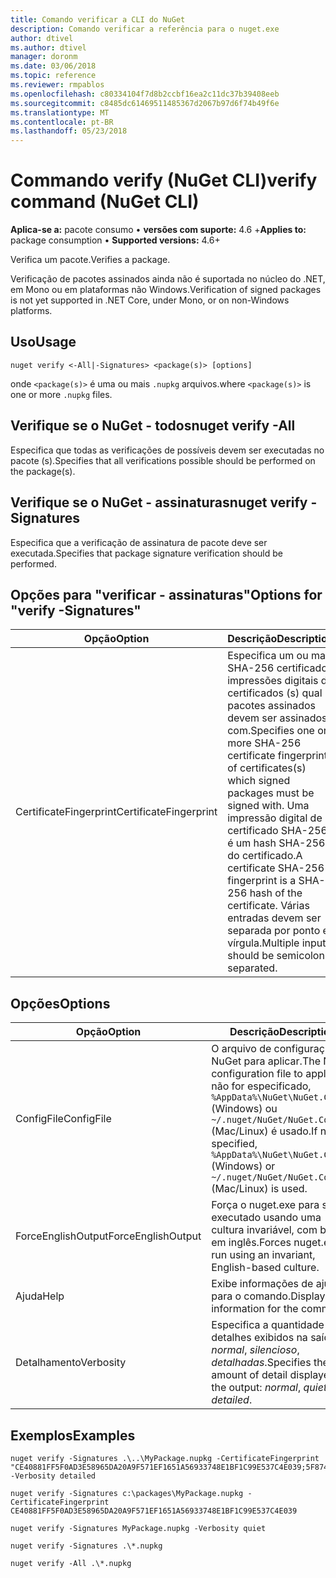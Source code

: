 ```yaml
---
title: Comando verificar a CLI do NuGet
description: Comando verificar a referência para o nuget.exe
author: dtivel
ms.author: dtivel
manager: doronm
ms.date: 03/06/2018
ms.topic: reference
ms.reviewer: rmpablos
ms.openlocfilehash: c80334104f7d8b2ccbf16ea2c11dc37b39408eeb
ms.sourcegitcommit: c8485dc61469511485367d2067b97d6f74b49f6e
ms.translationtype: MT
ms.contentlocale: pt-BR
ms.lasthandoff: 05/23/2018
---
```

# <a name="verify-command-nuget-cli"></a><span data-ttu-id="b3aef-103">Commando verify (NuGet CLI)</span><span class="sxs-lookup"><span data-stu-id="b3aef-103">verify command (NuGet CLI)</span></span>

<span data-ttu-id="b3aef-104">**Aplica-se a:** pacote consumo &bullet; **versões com suporte:** 4.6 +</span><span class="sxs-lookup"><span data-stu-id="b3aef-104">**Applies to:** package consumption &bullet; **Supported versions:** 4.6+</span></span>

<span data-ttu-id="b3aef-105">Verifica um pacote.</span><span class="sxs-lookup"><span data-stu-id="b3aef-105">Verifies a package.</span></span>

<span data-ttu-id="b3aef-106">Verificação de pacotes assinados ainda não é suportada no núcleo do .NET, em Mono ou em plataformas não Windows.</span><span class="sxs-lookup"><span data-stu-id="b3aef-106">Verification of signed packages is not yet supported in .NET Core, under Mono, or on non-Windows platforms.</span></span>

## <a name="usage"></a><span data-ttu-id="b3aef-107">Uso</span><span class="sxs-lookup"><span data-stu-id="b3aef-107">Usage</span></span>

```cli
nuget verify <-All|-Signatures> <package(s)> [options]
```

<span data-ttu-id="b3aef-108">onde `<package(s)>` é uma ou mais `.nupkg` arquivos.</span><span class="sxs-lookup"><span data-stu-id="b3aef-108">where `<package(s)>` is one or more `.nupkg` files.</span></span>

## <a name="nuget-verify--all"></a><span data-ttu-id="b3aef-109">Verifique se o NuGet - todos</span><span class="sxs-lookup"><span data-stu-id="b3aef-109">nuget verify -All</span></span>

<span data-ttu-id="b3aef-110">Especifica que todas as verificações de possíveis devem ser executadas no pacote (s).</span><span class="sxs-lookup"><span data-stu-id="b3aef-110">Specifies that all verifications possible should be performed on the package(s).</span></span>

## <a name="nuget-verify--signatures"></a><span data-ttu-id="b3aef-111">Verifique se o NuGet - assinaturas</span><span class="sxs-lookup"><span data-stu-id="b3aef-111">nuget verify -Signatures</span></span>

<span data-ttu-id="b3aef-112">Especifica que a verificação de assinatura de pacote deve ser executada.</span><span class="sxs-lookup"><span data-stu-id="b3aef-112">Specifies that package signature verification should be performed.</span></span>

## <a name="options-for-verify--signatures"></a><span data-ttu-id="b3aef-113">Opções para "verificar - assinaturas"</span><span class="sxs-lookup"><span data-stu-id="b3aef-113">Options for "verify -Signatures"</span></span>

| <span data-ttu-id="b3aef-114">Opção</span><span class="sxs-lookup"><span data-stu-id="b3aef-114">Option</span></span> | <span data-ttu-id="b3aef-115">Descrição</span><span class="sxs-lookup"><span data-stu-id="b3aef-115">Description</span></span> |
| --- | --- |
| <span data-ttu-id="b3aef-116">CertificateFingerprint</span><span class="sxs-lookup"><span data-stu-id="b3aef-116">CertificateFingerprint</span></span> | <span data-ttu-id="b3aef-117">Especifica um ou mais SHA-256 certificado impressões digitais de certificados (s) qual pacotes assinados devem ser assinados com.</span><span class="sxs-lookup"><span data-stu-id="b3aef-117">Specifies one or more SHA-256 certificate fingerprints of certificates(s) which signed packages must be signed with.</span></span> <span data-ttu-id="b3aef-118">Uma impressão digital de certificado SHA-256 é um hash SHA-256 do certificado.</span><span class="sxs-lookup"><span data-stu-id="b3aef-118">A certificate SHA-256 fingerprint is a SHA-256 hash of the certificate.</span></span> <span data-ttu-id="b3aef-119">Várias entradas devem ser separada por ponto e vírgula.</span><span class="sxs-lookup"><span data-stu-id="b3aef-119">Multiple inputs should be semicolon separated.</span></span> |

## <a name="options"></a><span data-ttu-id="b3aef-120">Opções</span><span class="sxs-lookup"><span data-stu-id="b3aef-120">Options</span></span>

| <span data-ttu-id="b3aef-121">Opção</span><span class="sxs-lookup"><span data-stu-id="b3aef-121">Option</span></span> | <span data-ttu-id="b3aef-122">Descrição</span><span class="sxs-lookup"><span data-stu-id="b3aef-122">Description</span></span> |
| --- | --- |
| <span data-ttu-id="b3aef-123">ConfigFile</span><span class="sxs-lookup"><span data-stu-id="b3aef-123">ConfigFile</span></span> | <span data-ttu-id="b3aef-124">O arquivo de configuração do NuGet para aplicar.</span><span class="sxs-lookup"><span data-stu-id="b3aef-124">The NuGet configuration file to apply.</span></span> <span data-ttu-id="b3aef-125">Se não for especificado, `%AppData%\NuGet\NuGet.Config` (Windows) ou `~/.nuget/NuGet/NuGet.Config` (Mac/Linux) é usado.</span><span class="sxs-lookup"><span data-stu-id="b3aef-125">If not specified, `%AppData%\NuGet\NuGet.Config` (Windows) or `~/.nuget/NuGet/NuGet.Config` (Mac/Linux) is used.</span></span>|
| <span data-ttu-id="b3aef-126">ForceEnglishOutput</span><span class="sxs-lookup"><span data-stu-id="b3aef-126">ForceEnglishOutput</span></span> | <span data-ttu-id="b3aef-127">Força o nuget.exe para ser executado usando uma cultura invariável, com base em inglês.</span><span class="sxs-lookup"><span data-stu-id="b3aef-127">Forces nuget.exe to run using an invariant, English-based culture.</span></span> |
| <span data-ttu-id="b3aef-128">Ajuda</span><span class="sxs-lookup"><span data-stu-id="b3aef-128">Help</span></span> | <span data-ttu-id="b3aef-129">Exibe informações de ajuda para o comando.</span><span class="sxs-lookup"><span data-stu-id="b3aef-129">Displays help information for the command.</span></span> |
| <span data-ttu-id="b3aef-130">Detalhamento</span><span class="sxs-lookup"><span data-stu-id="b3aef-130">Verbosity</span></span> | <span data-ttu-id="b3aef-131">Especifica a quantidade de detalhes exibidos na saída: *normal*, *silencioso*, *detalhadas*.</span><span class="sxs-lookup"><span data-stu-id="b3aef-131">Specifies the amount of detail displayed in the output: *normal*, *quiet*, *detailed*.</span></span> |

## <a name="examples"></a><span data-ttu-id="b3aef-132">Exemplos</span><span class="sxs-lookup"><span data-stu-id="b3aef-132">Examples</span></span>

```cli
nuget verify -Signatures .\..\MyPackage.nupkg -CertificateFingerprint "CE40881FF5F0AD3E58965DA20A9F571EF1651A56933748E1BF1C99E537C4E039;5F874AAF47BCB268A19357364E7FBB09D6BF9E8A93E1229909AC5CAC865802E2" -Verbosity detailed

nuget verify -Signatures c:\packages\MyPackage.nupkg -CertificateFingerprint CE40881FF5F0AD3E58965DA20A9F571EF1651A56933748E1BF1C99E537C4E039

nuget verify -Signatures MyPackage.nupkg -Verbosity quiet

nuget verify -Signatures .\*.nupkg

nuget verify -All .\*.nupkg

```